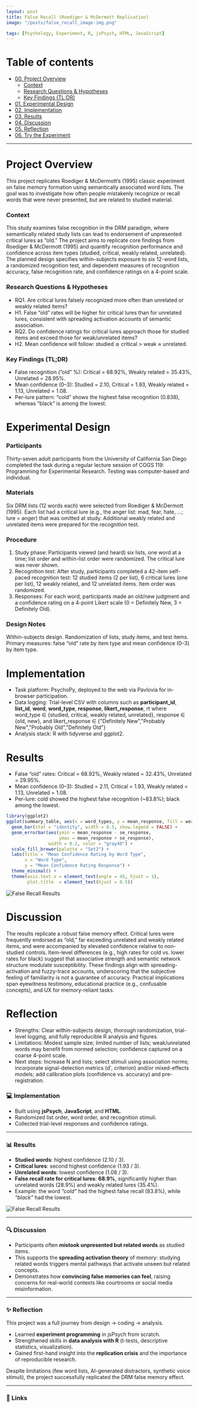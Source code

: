 ```yaml
---
layout: post
title: False Recall (Roediger & McDermott Replication)
image: "/posts/false_recall_image-img.png"

tags: [Psychology, Experiment, R, jsPsych, HTML, JavaScript]
---
```


# Table of contents
- [00. Project Overview](#overview)
   - [Context](#context)
   - [Research Questions & Hypotheses](#rq)
   - [Key Findings (TL;DR)](#tldr)
- [01. Experimental Design](#design)
- [02. Implementation](#implementation)
- [03. Results](#results)
- [04. Discussion](#discussion)
- [05. Reflection](#reflection)
- [06. Try the Experiment](#try)

---

# Project Overview  <a name="overview-main"></a>

This project replicates Roediger & McDermott’s (1995) classic experiment on false memory formation using semantically associated word lists. The goal was to investigate how often people mistakenly recognize or recall words that were never presented, but are related to studied material.

### Context <a name="overview-context"></a>
This study examines false recognition in the DRM paradigm, where semantically related study lists can lead to endorsement of unpresented critical lures as “old.” The project aims to replicate core findings from Roediger & McDermott (1995) and quantify recognition performance and confidence across item types (studied, critical, weakly related, unrelated). The planned design specifies within-subjects exposure to six 12-word lists, a randomized recognition test, and dependent measures of recognition accuracy, false recognition rate, and confidence ratings on a 4-point scale. 

### Research Questions & Hypotheses <a name="rq"></a>
* RQ1. Are critical lures falsely recognized more often than unrelated or weakly related items?
* H1. False “old” rates will be higher for critical lures than for unrelated lures, consistent with spreading activation accounts of semantic association.
* RQ2. Do confidence ratings for critical lures approach those for studied items and exceed those for weak/unrelated items?
* H2. Mean confidence will follow: studied ≳ critical > weak ≈ unrelated.

### Key Findings (TL;DR) <a name="tldr"></a>
* False recognition (“old” %): Critical = 68.92%, Weakly related = 35.43%, Unrelated = 28.95%.
* Mean confidence (0–3): Studied = 2.10, Critical = 1.93, Weakly related = 1.13, Unrelated = 1.08.
* Per-lure pattern: “cold” shows the highest false recognition (0.838), whereas “black” is among the lowest.

# Experimental Design <a name="design"></a>
### Participants
Thirty-seven adult participants from the University of California San Diego completed the task during a regular lecture session of COGS 119: Programming for Experimental Research. Testing was computer-based and individual.

### Materials
Six DRM lists (12 words each) were selected from Roediger & McDermott (1995). Each list had a critical lure (e.g., the anger list: mad, fear, hate, …; lure = anger) that was omitted at study. Additional weakly related and unrelated items were prepared for the recognition test.

### Procedure
1. Study phase: Participants viewed (and heard) six lists, one word at a time; list order and within-list order were randomized. The critical lure was never shown.
2. Recognition test: After study, participants completed a 42-item self-paced recognition test: 12 studied items (2 per list), 6 critical lures (one per list), 12 weakly related, and 12 unrelated items. Item order was randomized.
3. Responses: For each word, participants made an old/new judgment and a confidence rating on a 4-point Likert scale (0 = Definitely New, 3 = Definitely Old).

### Design Notes
Within-subjects design. Randomization of lists, study items, and test items. Primary measures: false “old” rate by item type and mean confidence (0–3) by item type.

# Implementation <a name="implementation"></a>
* Task platform: PsychoPy, deployed to the web via Pavlovia for in-browser participation.
* Data logging: Trial-level CSV with columns such as **participant_id**, **list_id**, **word**, **word_type**, **response**, **likert_response**, rt where word_type ∈ {studied, critical, weakly related, unrelated}, response ∈ {old, new}, and likert_response ∈ {"Definitely New","Probably New","Probably Old","Definitely Old"}
* Analysis stack: R with tidyverse and ggplot2.

# Results <a name="results"></a>
* False “old” rates: Critical = 68.92%, Weakly related = 32.43%, Unrelated = 29.95%.
* Mean confidence (0–3): Studied = 2.11, Critical = 1.93, Weakly related = 1.13, Unrelated = 1.08.
* Per-lure: cold showed the highest false recognition (~83.8%); black among the lowest.

```r
library(ggplot2)
ggplot(summary_table, aes(x = word_types, y = mean_response, fill = word_types)) +
  geom_bar(stat = "identity", width = 0.5, show.legend = FALSE) +
  geom_errorbar(aes(ymin = mean_response - se_response,
                    ymax = mean_response + se_response),
                width = 0.2, color = "gray40") +
  scale_fill_brewer(palette = "Set2") +
  labs(title = "Mean Confidence Rating by Word Type",
       x = "Word Type",
       y = "Mean Confidence Rating Response") +
  theme_minimal() +
  theme(axis.text.x = element_text(angle = 45, hjust = 1),
        plot.title  = element_text(hjust = 0.5))
```
![False Recall Results](img/posts/mean_confidence-img.png)



# Discussion <a name="discussion"></a>
The results replicate a robust false memory effect. Critical lures were frequently endorsed as “old,” far exceeding unrelated and weakly related items, and were accompanied by elevated confidence relative to non-studied controls. Item-level differences (e.g., high rates for cold vs. lower rates for black) suggest that associative strength and semantic network structure modulate susceptibility. These findings align with spreading-activation and fuzzy-trace accounts, underscoring that the subjective feeling of familiarity is not a guarantee of accuracy. Practical implications span eyewitness testimony, educational practice (e.g., confusable concepts), and UX for memory-reliant tasks.

# Reflection <a name="reflection"></a>
* Strengths: Clear within-subjects design, thorough randomization, trial-level logging, and fully reproducible R analysis and figures.
* Limitations: Modest sample size; limited number of lists; weak/unrelated words may benefit from normed selection; confidence captured on a coarse 4-point scale.
* Next steps: Increase N and lists; select stimuli using association norms; incorporate signal-detection metrics (d′, criterion) and/or mixed-effects models; add calibration plots (confidence vs. accuracy) and pre-registration.




### 💻 Implementation
- Built using **jsPsych**, **JavaScript**, and **HTML**.  
- Randomized list order, word order, and recognition stimuli.  
- Collected trial-level responses and confidence ratings.  

---

### 📊 Results
- **Studied words**: highest confidence (2.10 / 3).  
- **Critical lures**: second highest confidence (1.93 / 3).  
- **Unrelated words**: lowest confidence (1.08 / 3).  
- **False recall rate for critical lures**: **68.9%**, significantly higher than unrelated words (28.9%) and weakly related lures (35.4%).  
- Example: the word *“cold”* had the highest false recall (83.8%), while *“black”* had the lowest.  

![False Recall Results](/posts/false_recall_results.png)

---

### 🔍 Discussion
- Participants often **mistook unpresented but related words** as studied items.  
- This supports the **spreading activation theory** of memory: studying related words triggers mental pathways that activate unseen but related concepts.  
- Demonstrates how **convincing false memories can feel**, raising concerns for real-world contexts like courtrooms or social media misinformation.  

---

### ✨ Reflection
This project was a full journey from design → coding → analysis.  
- Learned **experiment programming** in jsPsych from scratch.  
- Strengthened skills in **data analysis with R** (t-tests, descriptive statistics, visualization).  
- Gained first-hand insight into the **replication crisis** and the importance of reproducible research.  

Despite limitations (few word lists, AI-generated distractors, synthetic voice stimuli), the project successfully replicated the DRM false memory effect.  

---

### 📎 Links

